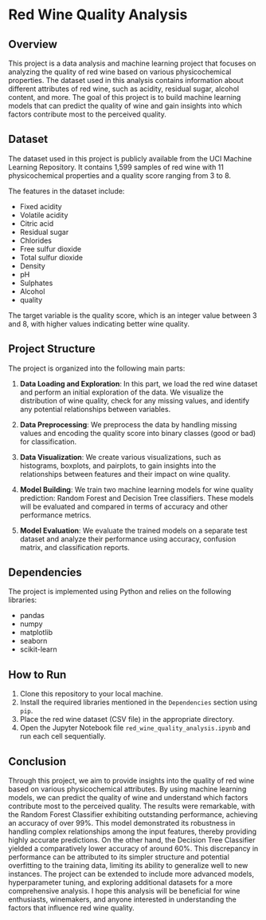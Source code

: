 
# Red Wine Quality Analysis



## Overview

This project is a data analysis and machine learning project that focuses on analyzing the quality of red wine based on various physicochemical properties. The dataset used in this analysis contains information about different attributes of red wine, such as acidity, residual sugar, alcohol content, and more. The goal of this project is to build machine learning models that can predict the quality of wine and gain insights into which factors contribute most to the perceived quality.

## Dataset

The dataset used in this project is publicly available from the UCI Machine Learning Repository. It contains 1,599 samples of red wine with 11 physicochemical properties and a quality score ranging from 3 to 8.

The features in the dataset include:

- Fixed acidity
- Volatile acidity
- Citric acid
- Residual sugar
- Chlorides
- Free sulfur dioxide
- Total sulfur dioxide
- Density
- pH
- Sulphates
- Alcohol
- quality
  
The target variable is the quality score, which is an integer value between 3 and 8, with higher values indicating better wine quality.

## Project Structure

The project is organized into the following main parts:

1. **Data Loading and Exploration**: In this part, we load the red wine dataset and perform an initial exploration of the data. We visualize the distribution of wine quality, check for any missing values, and identify any potential relationships between variables.

2. **Data Preprocessing**: We preprocess the data by handling missing values and encoding the quality score into binary classes (good or bad) for classification.

3. **Data Visualization**: We create various visualizations, such as histograms, boxplots, and pairplots, to gain insights into the relationships between features and their impact on wine quality.

4. **Model Building**: We train two machine learning models for wine quality prediction: Random Forest and Decision Tree classifiers. These models will be evaluated and compared in terms of accuracy and other performance metrics.

5. **Model Evaluation**: We evaluate the trained models on a separate test dataset and analyze their performance using accuracy, confusion matrix, and classification reports.

## Dependencies

The project is implemented using Python and relies on the following libraries:

- pandas
- numpy
- matplotlib
- seaborn
- scikit-learn

## How to Run

1. Clone this repository to your local machine.
2. Install the required libraries mentioned in the `Dependencies` section using `pip`.
3. Place the red wine dataset (CSV file) in the appropriate directory.
4. Open the Jupyter Notebook file `red_wine_quality_analysis.ipynb` and run each cell sequentially.

## Conclusion

Through this project, we aim to provide insights into the quality of red wine based on various physicochemical attributes. By using machine learning models, we can predict the quality of wine and understand which factors contribute most to the perceived quality. The results were remarkable, with the Random Forest Classifier exhibiting outstanding performance, achieving an accuracy of over 99%. This model demonstrated its robustness in handling complex relationships among the input features, thereby providing highly accurate predictions.
On the other hand, the Decision Tree Classifier yielded a comparatively lower accuracy of around 60%. This discrepancy in performance can be attributed to its simpler structure and potential overfitting to the training data, limiting its ability to generalize well to new instances. 
The project can be extended to include more advanced models, hyperparameter tuning, and exploring additional datasets for a more comprehensive analysis.
I hope this analysis will be beneficial for wine enthusiasts, winemakers, and anyone interested in understanding the factors that influence red wine quality.

